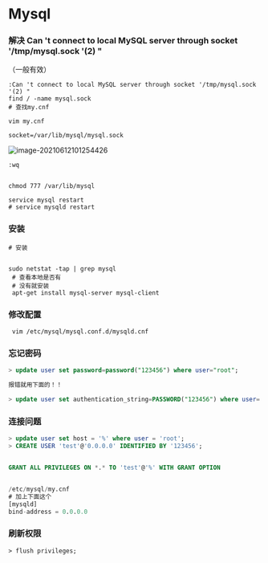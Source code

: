 # Mysql 

### 解决 Can 't connect to local MySQL server through socket '/tmp/mysql.sock '(2) "

（一般有效）

```
:Can 't connect to local MySQL server through socket '/tmp/mysql.sock '(2) "
find / -name mysql.sock
# 查找my.cnf

vim my.cnf

socket=/var/lib/mysql/mysql.sock
```

![image-20210612101254426](http://photo.happywater.xyz/image-20210612101254426.png)

```
:wq


chmod 777 /var/lib/mysql

service mysql restart
# service mysqld restart
```



### 安装

```shell
# 安装


sudo netstat -tap | grep mysql
 # 查看本地是否有
 # 没有就安装
 apt-get install mysql-server mysql-client
```

### 修改配置

```
 vim /etc/mysql/mysql.conf.d/mysqld.cnf
```

### 忘记密码

```sql
> update user set password=password("123456") where user="root";

报错就用下面的！！

> update user set authentication_string=PASSWORD("123456") where user='root';
```

### 连接问题

```sql
> update user set host = '%' where user = 'root';
> CREATE USER 'test'@'0.0.0.0' IDENTIFIED BY '123456';


GRANT ALL PRIVILEGES ON *.* TO 'test'@'%' WITH GRANT OPTION


/etc/mysql/my.cnf
# 加上下面这个
[mysqld]
bind-address = 0.0.0.0
```



### 刷新权限

```shell
> flush privileges;
```



